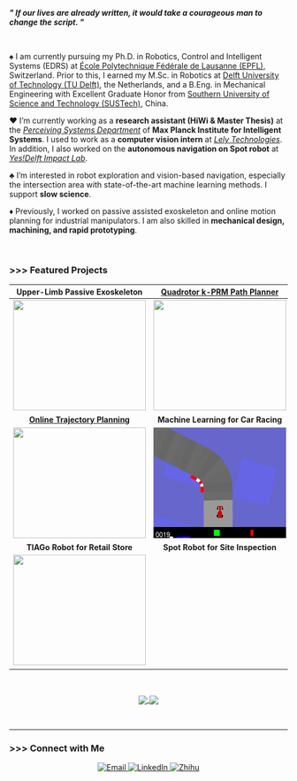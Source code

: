 ***" If our lives are already written, it would take a courageous man to change the script. "***

</br>

:spades: I am currently pursuing my Ph.D. in Robotics, Control and Intelligent Systems (EDRS) at [École Polytechnique Fédérale de Lausanne (EPFL)](https://www.epfl.ch/), Switzerland. Prior to this, I earned my M.Sc. in Robotics at [Delft University of Technology (TU Delft)](https://www.tudelft.nl/), the Netherlands, and a B.Eng. in Mechanical Engineering with Excellent Graduate Honor from [Southern University of Science and Technology (SUSTech)](https://www.sustech.edu.cn/en/), China.

:hearts: I’m currently working as a **research assistant (HiWi & Master Thesis)** at the *[Perceiving Systems Department](https://ps.is.mpg.de/)* of **Max Planck Institute for Intelligent Systems**. I used to work as a **computer vision intern** at *[Lely Technologies](https://www.lely.com/nl/)*. In addition, I also worked on the **autonomous navigation on Spot robot** at *[Yes!Delft Impact Lab](https://www.yesdelftimpactlab.com/)*.

:clubs: I’m interested in robot exploration and vision-based navigation, especially the intersection area with state-of-the-art machine learning methods. I support **slow science**.

:diamonds: Previously, I worked on passive assisted exoskeleton and online motion planning for industrial manipulators. I am also skilled in **mechanical design, machining, and rapid prototyping**.

</br>

<h3> >>> Featured Projects </h3>

  |  Upper-Limb Passive Exoskeleton  | [Quadrotor k-PRM Path Planner](https://github.com/Kyle-Xu001/Planning_Project) |  [Multi-Camera Video Stitching](https://github.com/Kyle-Xu001/Multi-Depth-Multi-Camera-Stitching)  |
  |  :------------:  |  :------------:  |  :------------:  |
  |<img src="https://github.com/Kyle-Xu001/kyle-xu001.github.io/blob/master/assets/img/exoskeleton.gif" width="240" height="200" /> | <img src="https://github.com/Kyle-Xu001/kyle-xu001.github.io/blob/master/assets/img/12.gif" width="240" height="200" /> | <img src="stitch.gif" width="240" height="200" /> |
  |  [**Online Trajectory Planning**](https://github.com/Kyle-Xu001/Online-Trajectory-Planning-Manipulators)  | **Machine Learning for Car Racing** |  **Autonomous Driving Simulation**  |
  |<img src="https://github.com/Kyle-Xu001/kyle-xu001.github.io/blob/master/assets/img/ROKAE1.gif" width="240" height="200" /> | <img src="https://github.com/Kyle-Xu001/kyle-xu001.github.io/blob/master/assets/img/ML_vehicles.gif" width="240" height="200" /> | <img src="https://github.com/Kyle-Xu001/kyle-xu001.github.io/blob/master/assets/img/ROS.gif" width="240" height="200" /> |
  | **TIAGo Robot for Retail Store** | **Spot Robot for Site Inspection**||
  |<img src="tiago.gif" width="240" height="200" />|||
  
</br>

<p align="center">
<a href="https://github.com/Kyle-Xu001">
  <img height=170 align="center" src="https://github-readme-stats.vercel.app/api?username=Kyle-Xu001&theme=vue&count_private=true&show_icons=true" />
  <img height=170 align="center" src="https://github-readme-stats.vercel.app/api/top-langs/?username=Kyle-Xu001&theme=react&hide=javascript,scss,html,cmake,tex&layout=compact&theme=swift" />
</a></p>

</br>

---
<h3> >>> Connect with Me </h3>
<p align="center">
<a href="mailto:xuchenghao10@hotmail.com" target="_blank"><img height=20 alt="Email" src="https://img.shields.io/badge/Microsoft_Outlook-0078D4?style=for-the-badge&logo=microsoft-outlook&logoColor=white" />
<a href="https://www.linkedin.com/in/chenghao-xu-10/" target="_blank"><img height=20 alt="LinkedIn" src="https://img.shields.io/badge/LinkedIn-@chenghaoxu-blue?style=flat&logo=linkedin" />
<a href="https://www.zhihu.com/people/xu-cheng-hao-93-43" target="_blank"><img height=20 alt="Zhihu" src="https://img.shields.io/badge/%E7%9F%A5%E4%B9%8E-0079FF.svg?&style=for-the-badge&logo=zhihu&logoColor=white" />
</p>

<!--
**Kyle-Xu001/Kyle-xu001** is a ✨ _special_ ✨ repository because its `README.md` (this file) appears on your GitHub profile.



Here are some ideas to get you started:

🔭 I’m currently working as a computer vision R&D intern at Lely.
🌱 I’m currently learning artificial intelligence techniques for robotics.
- 👯 I’m looking to collaborate on ...
- 🤔 I’m looking for help with ...
- 💬 Ask me about ...
- 📫 How to reach me: ...
- 😄 Pronouns: ...
- ⚡ Fun fact: ...
-->
